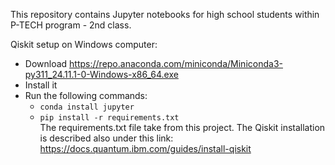 This repository contains Jupyter notebooks for high school students within P-TECH program - 2nd class.

Qiskit setup on Windows computer:
* Download https://repo.anaconda.com/miniconda/Miniconda3-py311_24.11.1-0-Windows-x86_64.exe
* Install it
* Run the following commands:
  * ```conda install jupyter```
  * ```pip install -r requirements.txt``` \
  The requirements.txt file take from this project. 
The Qiskit installation is described also under this link: https://docs.quantum.ibm.com/guides/install-qiskit
